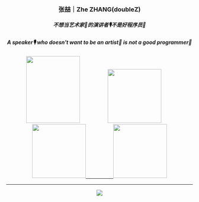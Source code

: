 <!--
**doubleZ0108/doubleZ0108** is a ✨ _special_ ✨ repository because its `README.md` (this file) appears on your GitHub profile.

Here are some ideas to get you started:

- 🔭 I’m currently working on ...
- 🌱 I’m currently learning ...
- 👯 I’m looking to collaborate on ...
- 🤔 I’m looking for help with ...
- 💬 Ask me about ...
- 📫 How to reach me: ...
- 😄 Pronouns: ...
- ⚡ Fun fact: ...
-->

<p align="center">
  <h3 align="center">张喆｜Zhe ZHANG(doubleZ)</h3>
  <h5 align="center">不想当艺术家🎨的演讲者🎙不是好程序员🐒</h5>
	<h5 align="center">A speaker🎙 who doesn't want to be an artist🎨 is not a good programmer🐒</h5>
<p align="center">
&nbsp;&nbsp;&nbsp; &nbsp;&nbsp;&nbsp;&nbsp;&nbsp;
<a href="https://mp.weixin.qq.com/mp/profile_ext?action=home&__biz=MzkxNTE2OTU5NQ==&scene=124#wechat_redirect"><img src="https://doublez-site-bed.oss-cn-shanghai.aliyuncs.com/img/20210311165140.png" height="180px" width="145px"/></a>
&nbsp;&nbsp;&nbsp; &nbsp;&nbsp;&nbsp; &nbsp;&nbsp;&nbsp; &nbsp;&nbsp;&nbsp; &nbsp;
<a href="https://www.doublez.site"><img src="https://doublez-site-bed.oss-cn-shanghai.aliyuncs.com/img/20201220175456.png" height="145px" width="145px"/></a>
&nbsp;&nbsp;&nbsp; &nbsp;&nbsp;&nbsp; &nbsp;&nbsp;&nbsp; &nbsp;&nbsp;&nbsp; &nbsp;
<a href="https://github.com/doubleZ0108"><img src="https://doublez-site-bed.oss-cn-shanghai.aliyuncs.com/img/20201220175516.png" height="145px" width="145px"/>
&nbsp;&nbsp;&nbsp; &nbsp;&nbsp;&nbsp; &nbsp;&nbsp;&nbsp; &nbsp;&nbsp;&nbsp; &nbsp;
<a href="#"><img src="https://doublez-site-bed.oss-cn-shanghai.aliyuncs.com/img/20201220175649.png" height="145px" width="145px"/>


<hr />

<p align = "center">
  <img src="https://github-readme-stats.vercel.app/api?username=doubleZ0108&show_icons=true"/>
</p>


